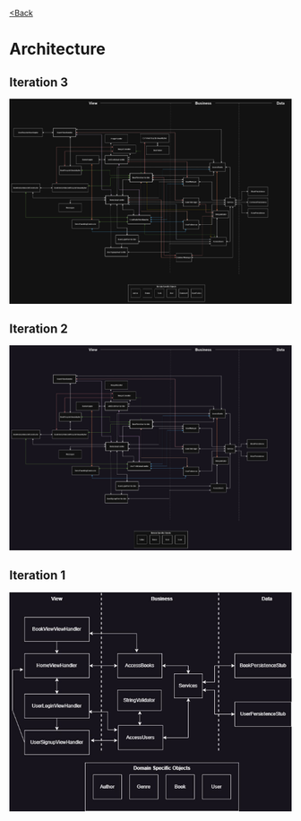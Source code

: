 [<Back](./../README.md)

# Architecture

## Iteration 3

![Iteration3Architecture](iteration3.jpg)

## Iteration 2

![Iteration2Architecture](iteration2.jpg)

## Iteration 1

![Iteration1Architecture](iteration1.jpg)